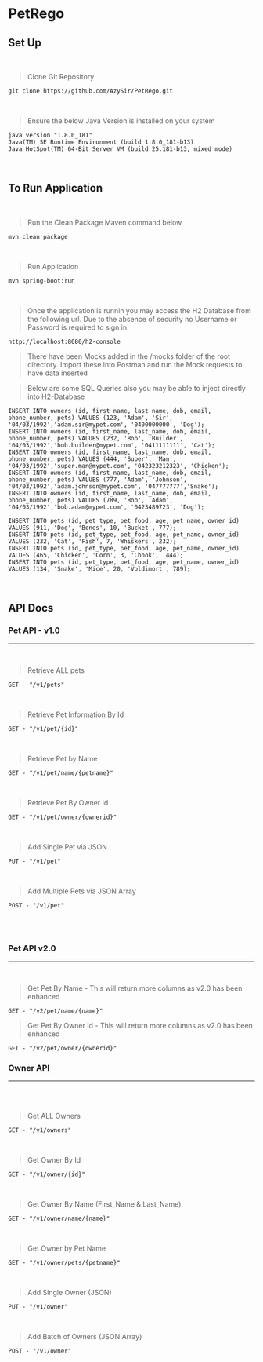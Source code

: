 # PetRego 

## Set Up
<br />

> Clone Git Repository


```
git clone https://github.com/AzySir/PetRego.git
```

<br />

> Ensure the below Java Version is installed on your system

```
java version "1.8.0_181"
Java(TM) SE Runtime Environment (build 1.8.0_181-b13)
Java HotSpot(TM) 64-Bit Server VM (build 25.181-b13, mixed mode)
```

<br />

## To Run Application

<br />

> Run the Clean Package Maven command below 

```
mvn clean package
```

<br />

> Run Application 

```
mvn spring-boot:run
```

<br />

> Once the application is runnin you may access the H2 Database from the following url. Due to the absence of security no Username or Password is required to sign in 

``` 
http://localhost:8080/h2-console
```

> There have been Mocks added in the /mocks folder of the root directory. Import these into Postman and run the Mock requests to have data inserted


> Below are some SQL Queries also you may be able to inject directly into H2-Database 

```
INSERT INTO owners (id, first_name, last_name, dob, email, phone_number, pets) VALUES (123, 'Adam', 'Sir', '04/03/1992','adam.sir@mypet.com', '0400000000', 'Dog');
INSERT INTO owners (id, first_name, last_name, dob, email, phone_number, pets) VALUES (232, 'Bob', 'Builder', '04/03/1992','bob.builder@mypet.com', '0411111111', 'Cat');
INSERT INTO owners (id, first_name, last_name, dob, email, phone_number, pets) VALUES (444, 'Super', 'Man', '04/03/1992','super.man@mypet.com', '042323212323', 'Chicken');
INSERT INTO owners (id, first_name, last_name, dob, email, phone_number, pets) VALUES (777, 'Adam', 'Johnson', '04/03/1992','adam.johnson@mypet.com', '047777777','Snake');
INSERT INTO owners (id, first_name, last_name, dob, email, phone_number, pets) VALUES (789, 'Bob', 'Adam', '04/03/1992','bob.adam@mypet.com', '0423489723', 'Dog');

INSERT INTO pets (id, pet_type, pet_food, age, pet_name, owner_id) VALUES (911, 'Dog', 'Bones', 10, 'Bucket', 777);
INSERT INTO pets (id, pet_type, pet_food, age, pet_name, owner_id) VALUES (232, 'Cat', 'Fish', 7, 'Whiskers', 232);
INSERT INTO pets (id, pet_type, pet_food, age, pet_name, owner_id) VALUES (465, 'Chicken', 'Corn', 3, 'Chook',  444);
INSERT INTO pets (id, pet_type, pet_food, age, pet_name, owner_id) VALUES (134, 'Snake', 'Mice', 20, 'Voldimort', 789);

```

<br />

## API Docs

### Pet API - v1.0 
---
<br />

> Retrieve ALL pets 

```
GET - "/v1/pets"
```

<br />

> Retrieve Pet Information By Id

```
GET - "/v1/pet/{id}"
```

<br />

> Retrieve Pet by Name

```
GET - "/v1/pet/name/{petname}"
```

<br />

> Retrieve Pet By Owner Id

```
GET - "/v1/pet/owner/{ownerid}"
```

<br />

> Add Single Pet via JSON

```
PUT - "/v1/pet"
```

<br />

> Add Multiple Pets via JSON Array

```
POST - "/v1/pet"
```

<br />
<br />

### Pet API v2.0
---
<br />

> Get Pet By Name - This will return more columns as v2.0 has been enhanced

```
GET - "/v2/pet/name/{name}"
```

> Get Pet By Owner Id - This will return more columns as v2.0 has been enhanced

```
GET - "/v2/pet/owner/{ownerid}"
```

### Owner API 
---
<br />
<br />

> Get ALL Owners

```
GET - "/v1/owners"
```

<br />

> Get Owner By Id

```
GET - "/v1/owner/{id}"
```

<br />

> Get Owner By Name (First_Name & Last_Name)

```
GET - "/v1/owner/name/{name}"
```

<br />

> Get Owner by Pet Name

```
GET - "/v1/owner/pets/{petname}"
```

<br />

> Add Single Owner (JSON)

```
PUT - "/v1/owner"
```

<br />

> Add Batch of Owners (JSON Array)

```
POST - "/v1/owner"
```
